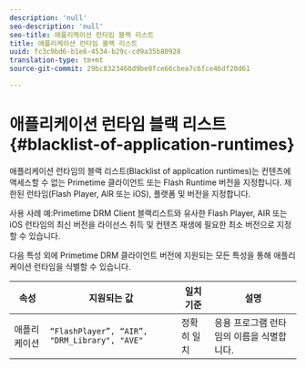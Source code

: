 ```yaml
---
description: 'null'
seo-description: 'null'
seo-title: 애플리케이션 런타임 블랙 리스트
title: 애플리케이션 런타임 블랙 리스트
uuid: fc3c9bd6-b1e6-4534-b29c-cd9a35b80928
translation-type: tm+mt
source-git-commit: 29bc8323460d9be0fce66cbea7c6fce46df20d61

---
```



# 애플리케이션 런타임 블랙 리스트{#blacklist-of-application-runtimes}

애플리케이션 런타임의 블랙 리스트(Blacklist of application runtimes)는 컨텐츠에 액세스할 수 없는 Primetime 클라이언트 또는 Flash Runtime 버전을 지정합니다. 제한된 런타임(Flash Player, AIR 또는 iOS), 플랫폼 및 버전을 지정합니다.

사용 사례 예:Primetime DRM Client 블랙리스트와 유사한 Flash Player, AIR 또는 iOS 런타임의 최신 버전을 라이선스 취득 및 컨텐츠 재생에 필요한 최소 버전으로 지정할 수 있습니다.

다음 특성 외에 Primetime DRM 클라이언트 버전에 지원되는 모든 특성을 통해 애플리케이션 런타임을 식별할 수 있습니다.

| **속성** | **지원되는 값** | **일치 기준** | **설명** |
|---|---|---|---|
| 애플리케이션 | `“FlashPlayer”, “AIR”, "DRM_Library", "AVE"` | 정확히 일치 | 응용 프로그램 런타임의 이름을 식별합니다. |

